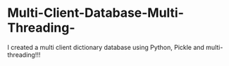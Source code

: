 # Multi-Client-Database-Multi-Threading-
I created a multi client dictionary database using Python, Pickle and multi-threading!!!  
